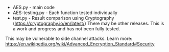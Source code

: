 - AES.py - main code
- AES-testing.py - Each function tested individually
- test.py - Result comparison using Cryptography (https://cryptography.io/en/latest/)
There may be other releases. This is a work and progress and has not been fully tested.

This may be vulnerable to side channel attacks. Learn more: 
https://en.wikipedia.org/wiki/Advanced_Encryption_Standard#Security
